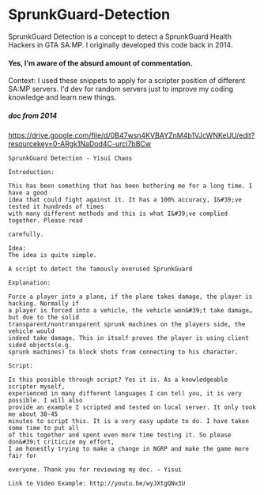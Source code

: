 # SprunkGuard-Detection
SprunkGuard Detection is a concept to detect a SprunkGuard Health Hackers in GTA SA:MP. I originally developed this code back in  2014.

#### Yes, I'm aware of the absurd amount of commentation.
Context: I used these snippets to apply for a scripter position of different SA:MP servers. I'd dev for random servers just to improve my coding knowledge and learn new things.

##### doc from 2014
https://drive.google.com/file/d/0B47wsn4KVBAYZnM4b1VJcWNKeUU/edit?resourcekey=0-ARgk1NaDod4C-urci7bBCw
```
SprunkGuard Detection - Yisui Chaos

Introduction:

This has been something that has been bothering me for a long time. I have a good
idea that could fight against it. It has a 100% accuracy, I&#39;ve tested it hundreds of times
with many different methods and this is what I&#39;ve complied together. Please read

carefully.

Idea:
The idea is quite simple.

A script to detect the famously overused SprunkGuard

Explanation:

Force a player into a plane, if the plane takes damage, the player is hacking. Normally if
a player is forced into a vehicle, the vehicle won&#39;t take damage… but due to the solid
transparent/nontransparent sprunk machines on the players side, the vehicle would
indeed take damage. This in itself proves the player is using client sided objects(e.g.
sprunk machines) to block shots from connecting to his character.

Script:

Is this possible through script? Yes it is. As a knowledgeable scripter myself,
experienced in many different languages I can tell you, it is very possible. I will also
provide an example I scripted and tested on local server. It only took me about 30-45
minutes to script this. It is a very easy update to do. I have taken some time to put all
of this together and spent even more time testing it. So please don&#39;t criticize my effort,
I am honestly trying to make a change in NGRP and make the game more fair for

everyone. Thank you for reviewing my doc. - Yisui

Link to Video Example: http://youtu.be/wyJXtgQNx3U
```
